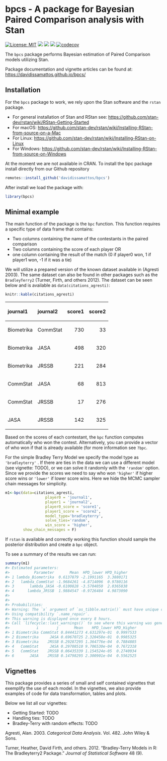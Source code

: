
<!-- README.md is generated from README.Rmd. Please edit that file -->

# bpcs - A package for Bayesian Paired Comparison analysis with Stan

<!-- badges: start -->

[![License:
MIT](https://img.shields.io/badge/license-MIT-yellow.svg)](https://cran.r-project.org/web/licenses/MIT)
[![](https://img.shields.io/github/last-commit/davidissamattos/bpcs.svg)](https://github.com/davidissamattos/bpcs/commits/master)
[![](https://img.shields.io/badge/lifecycle-experimental-blue.svg)](https://www.tidyverse.org/lifecycle/#experimental)
[![](https://img.shields.io/github/languages/code-size/davidissamattos/bpcs.svg)](https://github.com/davidissamattos/bpcs)
[![codecov](https://codecov.io/gh/davidissamattos/bpc/branch/master/graph/badge.svg?token=6RTC7768CL)](undefined)

<!-- badges: end -->

The `bpcs` package performs Bayesian estimation of Paired Comparison
models utilizing Stan.

Package documentation and vignette articles can be found at:
<https://davidissamattos.github.io/bpcs/>

## Installation

For the `bpcs` package to work, we rely upon the Stan software and the
`rstan` package.

  - For general installation of Stan and RStan see:
    <https://github.com/stan-dev/rstan/wiki/RStan-Getting-Started>
  - For macOS:
    <https://github.com/stan-dev/rstan/wiki/Installing-RStan-from-source-on-a-Mac>
  - For Linux:
    <https://github.com/stan-dev/rstan/wiki/Installing-RStan-on-Linux>
  - For Windows:
    <https://github.com/stan-dev/rstan/wiki/Installing-RStan-from-source-on-Windows>

At the moment we are not available in CRAN. To install the bpc package
install directly from our Github repository

``` r
remotes::install_github('davidissamattos/bpcs')
```

After install we load the package with:

``` r
library(bpcs)
```

## Minimal example

The main function of the package is the `bpc` function. This function
requires a specific type of data frame that contains:

  - Two columns containing the name of the contestants in the paired
    comparison
  - Two columns containing the score of each player OR
  - one column containing the result of the match (0 if player0 won, 1
    if player1 won, -1 if it was a tie)

We will utilize a prepared version of the known dataset available in
(Agresti 2003). The same dataset can also be found in other packages
such as the `BradleyTerry2` (Turner, Firth, and others 2012). The
dataset can be seen below and is available as `data(citations_agresti)`:

``` r
knitr::kable(citations_agresti)
```

<table>

<thead>

<tr>

<th style="text-align:left;">

journal1

</th>

<th style="text-align:left;">

journal2

</th>

<th style="text-align:right;">

score1

</th>

<th style="text-align:right;">

score2

</th>

</tr>

</thead>

<tbody>

<tr>

<td style="text-align:left;">

Biometrika

</td>

<td style="text-align:left;">

CommStat

</td>

<td style="text-align:right;">

730

</td>

<td style="text-align:right;">

33

</td>

</tr>

<tr>

<td style="text-align:left;">

Biometrika

</td>

<td style="text-align:left;">

JASA

</td>

<td style="text-align:right;">

498

</td>

<td style="text-align:right;">

320

</td>

</tr>

<tr>

<td style="text-align:left;">

Biometrika

</td>

<td style="text-align:left;">

JRSSB

</td>

<td style="text-align:right;">

221

</td>

<td style="text-align:right;">

284

</td>

</tr>

<tr>

<td style="text-align:left;">

CommStat

</td>

<td style="text-align:left;">

JASA

</td>

<td style="text-align:right;">

68

</td>

<td style="text-align:right;">

813

</td>

</tr>

<tr>

<td style="text-align:left;">

CommStat

</td>

<td style="text-align:left;">

JRSSB

</td>

<td style="text-align:right;">

17

</td>

<td style="text-align:right;">

276

</td>

</tr>

<tr>

<td style="text-align:left;">

JASA

</td>

<td style="text-align:left;">

JRSSB

</td>

<td style="text-align:right;">

142

</td>

<td style="text-align:right;">

325

</td>

</tr>

</tbody>

</table>

Based on the scores of each contestant, the `bpc` function computes
automatically who won the contest. Alternatively, you can provide a
vector of who won if that is already available (for more information see
`?bpc`.

For the simple Bradley Terry Model we specify the model type as
`'bradleyterry'` . If there are ties in the data we can use a different
model (see vignette: TODO), or we can solve it randomly with the
`'random'` option. Since we provide the scores we need to say who won
`'higher'` if higher score wins or `'lower'` if lower score wins. Here
we hide the MCMC sampler chain messages for simplicity.

``` r
m1<-bpc(data=citations_agresti,
                  player0 = 'journal1',
                  player1 = 'journal2',
                  player0_score = 'score1',
                  player1_score = 'score2',
                  model_type='bradleyterry',
                  solve_ties='random',
                  win_score = 'higher',
        show_chain_messages = F)
```

If `rstan` is available and correctly working this function should
sample the posterior distribution and create a `bpc` object.

To see a summary of the results we can run:

``` r
summary(m1)
#> Estimated parameters:
#>           Parameter       Mean  HPD_lower HPD_higher
#> 1 lambda_Biometrika  0.6137879 -2.1991165  3.3880171
#> 2   lambda_CommStat -1.9684261 -4.8714096  0.9780116
#> 3       lambda_JASA -0.6100828 -3.5704050  2.0365838
#> 4      lambda_JRSSB  1.9884547 -0.9726484  4.9873090
#> 
#> 
#> Probabilities:
#> Warning: The `x` argument of `as_tibble.matrix()` must have unique column names if `.name_repair` is omitted as of tibble 2.0.0.
#> Using compatibility `.name_repair`.
#> This warning is displayed once every 8 hours.
#> Call `lifecycle::last_warnings()` to see where this warning was generated.
#>            i        j       Mean    HPD_lower HPD_Higher
#> 1 Biometrika CommStat 0.84441273 4.631297e-01  0.9997533
#> 2 Biometrika     JASA 0.69670725 2.320458e-01  0.9985325
#> 3 Biometrika    JRSSB 0.29287295 1.364776e-04  0.7884885
#> 4   CommStat     JASA 0.29708510 9.706530e-04  0.7672318
#> 5   CommStat    JRSSB 0.06435339 1.154524e-05  0.2740934
#> 6       JASA    JRSSB 0.14798295 2.300901e-04  0.5562525
```

## Vignettes

This package provides a series of small and self contained vignettes
that exemplify the use of each model. In the vignettes, we also provide
examples of code for data transformation, tables and plots.

Below we list all our vignettes:

  - Getting Started: TODO
  - Handling ties: TODO
  - Bradley-Terry with random effects: TODO

<div id="refs" class="references">

<div id="ref-agresti2003categorical">

Agresti, Alan. 2003. *Categorical Data Analysis*. Vol. 482. John Wiley &
Sons.

</div>

<div id="ref-turner2012bradley">

Turner, Heather, David Firth, and others. 2012. “Bradley-Terry Models in
R: The Bradleyterry2 Package.” *Journal of Statistical Software* 48 (9).

</div>

</div>
